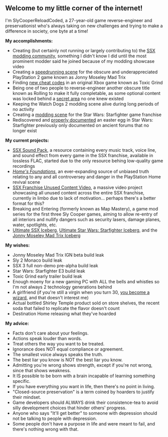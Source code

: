 ## Welcome to my little corner of the internet!

I'm SlyCooperReloadCoded, a 27-year-old game reverse-engineer and preservationist who's always taking on new challenges and trying to make a difference in society, one byte at a time!

**My accomplishments:**

- Creating (but certainly not running or largely contributing to) the [SSX modding community](https://discord.gg/Qkn3NPKZGu
), something I didn't know I did until the most prominent modder said he joined because of my modding showcase video
- Creating a [speedrunning scene](https://discord.gg/aHA8DTyuNZ) for the obscure and underappreciated PlayStation 2 game known as Jonny Moseley Mad Trix
- Finding [new cheat codes](https://youtu.be/9EXoN8oh_4Y?t=1151) in an original Xbox game known as Toxic Grind
- Being one of two people to reverse-engineer another obscure title known as Rolling to make it fully completable, as some optional content was locked behind a [secret area](https://www.youtube.com/watch?v=Ogu1ha7FNBY) no one knew existed
- Keeping the Watch Dogs 2 modding scene alive during long periods of no activity
- Creating a [modding scene](https://discord.gg/vCwqfSzrr9) for the Star Wars: Starfighter game franchise
- Rediscovered and [properly documented](https://www.youtube.com/watch?v=RSXAPz7SmIs) an easter egg in Star Wars: Starfighter previously only documented on ancient forums that no longer exist

**My current projects:**

- [SSX Sound Pack](https://gist.github.com/SlyCooperReloadCoded/b89a1e4ae346c75ffba0e92b608b9f01), a resource containing every music track, voice line, and sound effect from every game in the SSX franchise, available in lossless FLAC, started due to the only resource behing low-quality game recordings
- *[Home's Foundations](https://gist.github.com/SlyCooperReloadCoded/6fcf2b07e9fce62aeedd0bd8b2bd1df9)*, an ever-expanding source of unbiased truth relating to any and all controversey and danger in the PlayStation Home revival scene
- [SSX Franchise Unused Content Video](https://www.youtube.com/watch?v=_bt_NIiDekg), a massive video project showcasing all unused content across the entire SSX franchise, currently in limbo due to lack of motivation... perhaps there's a better format for this?
- Breaking and Entering (formerly known as Map Mastery), a game mod series for the first three Sly Cooper games, aiming to allow re-entry of all interiors and nullify dangers such as security lasers, damage planes, water, spotlights, etc.
- [Ultimate SSX Iceberg](https://icebergcharts.com/i/Ultimate_SSX), [Ultimate Star Wars: Starfighter Iceberg](https://icebergcharts.com/i/Ultimate_Star_Wars_Starfighter), and the [Jonny Moseley Mad Trix Iceberg](https://icebergcharts.com/i/Jonny_Moseley_Mad_Trix)

**My wishes:**

- Jonny Moseley Mad Trix IGN beta build leak
- Sly 2 Monaco build leak
- SSX 3 full non-demo pre-alpha build leak
- Star Wars: Starfighter E3 build leak
- Toxic Grind early trailer build leak
- Enough moeny for a new gaming PC with ALL the bells and whistles so I'm not always 2 technology generations behind
- A girlfriend (if you're still a virgin when you turn 30, [you become a wizard](https://youtu.be/qRWgfbCm5ho?t=95), and that doesn't interest me)
- Actual bottled Shirley Temple product sold on store shelves, the recent soda that failed to replicate the flavor doesn't count
- Destination Home releasing what they've hoarded

**My advice:**

- Facts don't care about your feelings.
- Actions speak louder than words.
- Treat others the way you want to be treated.
- Ignorance does NOT equal compliance or agreement.
- The smallest voice always speaks the truth.
- The best liar you know is NOT the best liar you know.
- Admitting you're wrong shows strength, except if you're not wrong, since that shows weakness.
- It IS possible to be born with a brain incapable of learning something specific.
- If you have everything you want in life, then there's no point in living.
- "Closed-source preservation" is a term coined by hoarders to justify their mindset.
- Game developers should ALWAYS drink their consistence-tea to avoid silly development choices that hinder others' progress.
- Anyone who says "It'll get better" to someone with depression should not be talking to people with depression.
- Some people don't have a purpose in life and were meant to fail, and there's nothing wrong with that.
